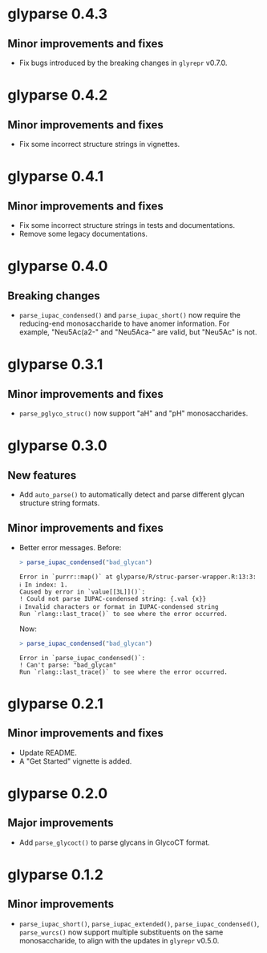 # glyparse 0.4.3

## Minor improvements and fixes

* Fix bugs introduced by the breaking changes in `glyrepr` v0.7.0.

# glyparse 0.4.2

## Minor improvements and fixes

* Fix some incorrect structure strings in vignettes.

# glyparse 0.4.1

## Minor improvements and fixes

* Fix some incorrect structure strings in tests and documentations.
* Remove some legacy documentations.

# glyparse 0.4.0

## Breaking changes

* `parse_iupac_condensed()` and `parse_iupac_short()` now require the reducing-end monosaccharide to have anomer information. For example, "Neu5Ac(a2-" and "Neu5Aca-" are valid, but "Neu5Ac" is not.

# glyparse 0.3.1

## Minor improvements and fixes

* `parse_pglyco_struc()` now support "aH" and "pH" monosaccharides.

# glyparse 0.3.0

## New features

* Add `auto_parse()` to automatically detect and parse different glycan structure string formats.

## Minor improvements and fixes

* Better error messages.
  Before:
  ```r
  > parse_iupac_condensed("bad_glycan")
  ```
  ```
  Error in `purrr::map()` at glyparse/R/struc-parser-wrapper.R:13:3:
  ℹ In index: 1.
  Caused by error in `value[[3L]]()`:
  ! Could not parse IUPAC-condensed string: {.val {x}}
  ℹ Invalid characters or format in IUPAC-condensed string
  Run `rlang::last_trace()` to see where the error occurred.
  ```
  Now:
  ```r
  > parse_iupac_condensed("bad_glycan")
  ```
  ```
  Error in `parse_iupac_condensed()`:
  ! Can't parse: "bad_glycan"
  Run `rlang::last_trace()` to see where the error occurred.
  ```

# glyparse 0.2.1

## Minor improvements and fixes

* Update README.
* A "Get Started" vignette is added.

# glyparse 0.2.0

## Major improvements

* Add `parse_glycoct()` to parse glycans in GlycoCT format.

# glyparse 0.1.2

## Minor improvements

* `parse_iupac_short()`, `parse_iupac_extended()`, `parse_iupac_condensed()`,
  `parse_wurcs()` now support multiple substituents on the same monosaccharide,
  to align with the updates in `glyrepr` v0.5.0.
